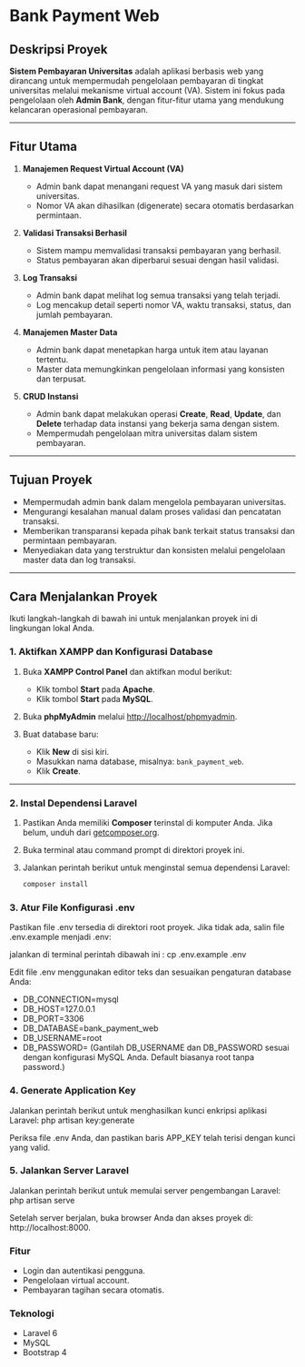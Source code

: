 # Bank Payment Web
## Deskripsi Proyek

**Sistem Pembayaran Universitas** adalah aplikasi berbasis web yang dirancang untuk mempermudah pengelolaan pembayaran di tingkat universitas melalui mekanisme virtual account (VA). Sistem ini fokus pada pengelolaan oleh **Admin Bank**, dengan fitur-fitur utama yang mendukung kelancaran operasional pembayaran.

---

## Fitur Utama

1. **Manajemen Request Virtual Account (VA)**  
   - Admin bank dapat menangani request VA yang masuk dari sistem universitas.  
   - Nomor VA akan dihasilkan (digenerate) secara otomatis berdasarkan permintaan.

2. **Validasi Transaksi Berhasil**  
   - Sistem mampu memvalidasi transaksi pembayaran yang berhasil.  
   - Status pembayaran akan diperbarui sesuai dengan hasil validasi.

3. **Log Transaksi**  
   - Admin bank dapat melihat log semua transaksi yang telah terjadi.  
   - Log mencakup detail seperti nomor VA, waktu transaksi, status, dan jumlah pembayaran.

4. **Manajemen Master Data**  
   - Admin bank dapat menetapkan harga untuk item atau layanan tertentu.  
   - Master data memungkinkan pengelolaan informasi yang konsisten dan terpusat.

5. **CRUD Instansi**  
   - Admin bank dapat melakukan operasi **Create**, **Read**, **Update**, dan **Delete** terhadap data instansi yang bekerja sama dengan sistem.  
   - Mempermudah pengelolaan mitra universitas dalam sistem pembayaran.

---

## Tujuan Proyek

- Mempermudah admin bank dalam mengelola pembayaran universitas.
- Mengurangi kesalahan manual dalam proses validasi dan pencatatan transaksi.
- Memberikan transparansi kepada pihak bank terkait status transaksi dan permintaan pembayaran.
- Menyediakan data yang terstruktur dan konsisten melalui pengelolaan master data dan log transaksi.

---

## Cara Menjalankan Proyek

Ikuti langkah-langkah di bawah ini untuk menjalankan proyek ini di lingkungan lokal Anda.

### 1. Aktifkan XAMPP dan Konfigurasi Database
1. Buka **XAMPP Control Panel** dan aktifkan modul berikut:
   - Klik tombol **Start** pada **Apache**.
   - Klik tombol **Start** pada **MySQL**.
   
2. Buka **phpMyAdmin** melalui [http://localhost/phpmyadmin](http://localhost/phpmyadmin).

3. Buat database baru:
   - Klik **New** di sisi kiri.
   - Masukkan nama database, misalnya: `bank_payment_web`.
   - Klik **Create**.

---

### 2. Instal Dependensi Laravel
1. Pastikan Anda memiliki **Composer** terinstal di komputer Anda. Jika belum, unduh dari [getcomposer.org](https://getcomposer.org/).
2. Buka terminal atau command prompt di direktori proyek ini.
3. Jalankan perintah berikut untuk menginstal semua dependensi Laravel:

   ```bash
   composer install

### 3. Atur File Konfigurasi .env
Pastikan file .env tersedia di direktori root proyek. Jika tidak ada, salin file .env.example menjadi .env:

jalankan di terminal perintah dibawah ini :
cp .env.example .env

Edit file .env menggunakan editor teks dan sesuaikan pengaturan database Anda:
- DB_CONNECTION=mysql
- DB_HOST=127.0.0.1
- DB_PORT=3306
- DB_DATABASE=bank_payment_web
- DB_USERNAME=root
- DB_PASSWORD= (Gantilah DB_USERNAME dan DB_PASSWORD sesuai dengan konfigurasi MySQL Anda. Default biasanya root tanpa password.)

### 4. Generate Application Key
Jalankan perintah berikut untuk menghasilkan kunci enkripsi aplikasi Laravel:
php artisan key:generate

Periksa file .env Anda, dan pastikan baris APP_KEY telah terisi dengan kunci yang valid.

### 5. Jalankan Server Laravel
Jalankan perintah berikut untuk memulai server pengembangan Laravel:
php artisan serve

Setelah server berjalan, buka browser Anda dan akses proyek di:
http://localhost:8000.

### Fitur
- Login dan autentikasi pengguna.
- Pengelolaan virtual account.
- Pembayaran tagihan secara otomatis.

### Teknologi
- Laravel 6
- MySQL
- Bootstrap 4
